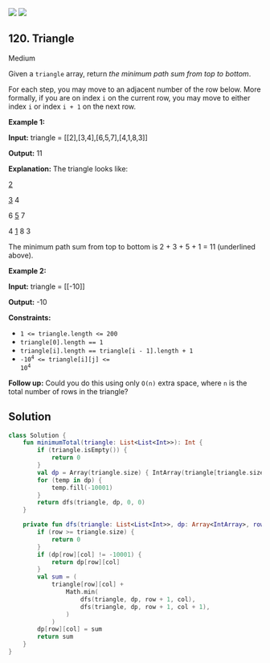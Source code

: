 [![](https://img.shields.io/github/stars/javadev/LeetCode-in-Kotlin?label=Stars&style=flat-square)](https://github.com/javadev/LeetCode-in-Kotlin)
[![](https://img.shields.io/github/forks/javadev/LeetCode-in-Kotlin?label=Fork%20me%20on%20GitHub%20&style=flat-square)](https://github.com/javadev/LeetCode-in-Kotlin/fork)

## 120\. Triangle

Medium

Given a `triangle` array, return _the minimum path sum from top to bottom_.

For each step, you may move to an adjacent number of the row below. More formally, if you are on index `i` on the current row, you may move to either index `i` or index `i + 1` on the next row.

**Example 1:**

**Input:** triangle = \[\[2],[3,4],[6,5,7],[4,1,8,3]]

**Output:** 11

**Explanation:** The triangle looks like: 
    
<ins>2</ins> 

<ins>3</ins> 4 

6 <ins>5</ins> 7 

4 <ins>1</ins> 8 3 

The minimum path sum from top to bottom is 2 + 3 + 5 + 1 = 11 (underlined above).

**Example 2:**

**Input:** triangle = \[\[-10]]

**Output:** -10

**Constraints:**

*   `1 <= triangle.length <= 200`
*   `triangle[0].length == 1`
*   `triangle[i].length == triangle[i - 1].length + 1`
*   <code>-10<sup>4</sup> <= triangle[i][j] <= 10<sup>4</sup></code>

**Follow up:** Could you do this using only `O(n)` extra space, where `n` is the total number of rows in the triangle?

## Solution

```kotlin
class Solution {
    fun minimumTotal(triangle: List<List<Int>>): Int {
        if (triangle.isEmpty()) {
            return 0
        }
        val dp = Array(triangle.size) { IntArray(triangle[triangle.size - 1].size) }
        for (temp in dp) {
            temp.fill(-10001)
        }
        return dfs(triangle, dp, 0, 0)
    }

    private fun dfs(triangle: List<List<Int>>, dp: Array<IntArray>, row: Int, col: Int): Int {
        if (row >= triangle.size) {
            return 0
        }
        if (dp[row][col] != -10001) {
            return dp[row][col]
        }
        val sum = (
            triangle[row][col] +
                Math.min(
                    dfs(triangle, dp, row + 1, col),
                    dfs(triangle, dp, row + 1, col + 1),
                )
            )
        dp[row][col] = sum
        return sum
    }
}
```